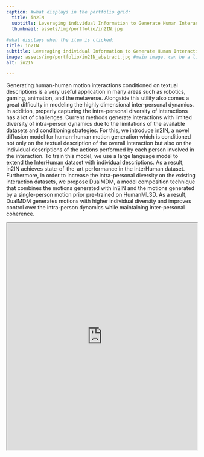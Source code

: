 ```yaml
---
caption: #what displays in the portfolio grid:
  title: in2IN
  subtitle: Leveraging individual Information to Generate Human Interactions
  thumbnail: assets/img/portfolio/in2IN.jpg
  
#what displays when the item is clicked:
title: in2IN
subtitle: Leveraging individual Information to Generate Human Interactions
image: assets/img/portfolio/in2IN_abstract.jpg #main image, can be a link or a file in assets/img/portfolio
alt: in2IN

---
```

Generating human-human motion interactions conditioned on textual descriptions is a very useful application in many areas such as robotics, gaming, animation, and the metaverse. Alongside this utility also comes a great difficulty in modeling the highly dimensional inter-personal dynamics. In addition, properly capturing the intra-personal diversity of interactions has a lot of challenges. Current methods generate interactions with limited diversity of intra-person dynamics due to the limitations of the available datasets and conditioning strategies. For this, we introduce [in2IN](https://pabloruizponce.github.io/in2IN/), a novel diffusion model for human-human motion generation which is conditioned not only on the textual description of the overall interaction but also on the individual descriptions of the actions performed by each person involved in the interaction. To train this model, we use a large language model to extend the InterHuman dataset with individual descriptions. As a result, in2IN achieves state-of-the-art performance in the InterHuman dataset. Furthermore, in order to increase the intra-personal diversity on the existing interaction datasets, we propose DualMDM, a model composition technique that combines the motions generated with in2IN and the motions generated by a single-person motion prior pre-trained on HumanML3D. As a result, DualMDM generates motions with higher individual diversity and improves control over the intra-person dynamics while maintaining inter-personal coherence.


<iframe src="https://pabloruizponce.github.io/in2IN/" width="100%" height="600px"></iframe>

